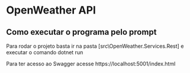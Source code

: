 # OpenWeather API

## Como executar o programa pelo prompt
Para rodar o projeto basta ir na pasta [src\OpenWeather.Services.Rest\] e executar o comando dotnet run

Para ter acesso ao Swagger acesse https://localhost:5001/index.html
